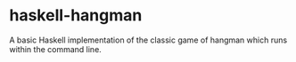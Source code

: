 # haskell-hangman
A basic Haskell implementation of the classic game of hangman which runs within the command line.
